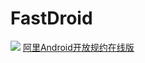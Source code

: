 # FastDroid
[![](https://jitpack.io/v/JAYAndroid/FastDroid.svg)](https://jitpack.io/#JAYAndroid/FastDroid)
[阿里Android开放规约在线版](http://techforum-img.cn-hangzhou.oss-pub.aliyun-inc.com/1520478361732/Android_v9.pdf?Expires=1523427050&OSSAccessKeyId=LTAIAJ2WBIdlRPlb&Signature=AgqVIwK2KkovHzQ9Lu1FXtlSLfY%3D)
